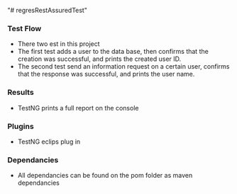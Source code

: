 "# regresRestAssuredTest" 
### Test Flow
- There two est in this project
- The first test adds a user to the data base, then confirms that the creation was successful, and prints the created user ID.
- The second test send an information request on a certain user, confirms that the response was successful, and prints the user name.

### Results
- TestNG prints a full report on the console

### Plugins
- TestNG eclips plug in

### Dependancies
- All dependancies can be found on the pom folder as maven dependancies
